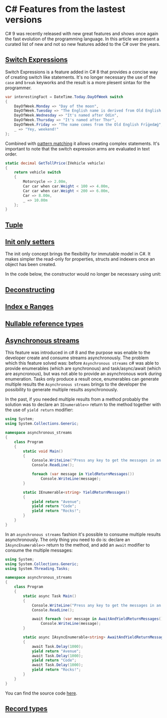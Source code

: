 # C# Features from the lastest versions

C# 9 was recently released with new great features and shows once again the fast evolution of the programming language.
In this article we present a curated list of new and not so new features added to the C# over the years.

## [Switch Expressions](https://docs.microsoft.com/en-us/dotnet/csharp/language-reference/operators/switch-expression)

Switch Expressions is a feature added in C# 8 that provides a concise way of creating switch like statements. It's no longer necessary the use of the `case` and `break` keyworks and the result is a more plesent sintax for the programmer.

```c#
var interestingFact = DateTime.Today.DayOfWeek switch
{
	DayOfWeek.Monday => "Day of the moon",
	DayOfWeek.Tuesday => "The English name is derived from Old English Tiwesdæg",
	DayOfWeek.Wednesday => "It's named after Odin",
	DayOfWeek.Thursday => "It's named after Thor",
	DayOfWeek.Friday => "The name comes from the Old English Frīġedæġ",
	_ => "Yey, weekend!"
};
```

Combined with [pattern matching](https://docs.microsoft.com/en-us/dotnet/csharp/pattern-matching) it allows creating complex statements. It's important to note that the switch expression arms are evaluated in text order.

```c#
static decimal GetTollPrice(IVehicle vehicle)
{
    return vehicle switch
    {
        Motorcycle => 2.00m,
        Car car when car.Weight < 100 => 4.00m,
        Car car when car.Weight < 200 => 6.00m,
        Car => 8.00m,
        _ => 10.00m
    };
}
```

## [Tuple](https://docs.microsoft.com/en-us/dotnet/csharp/language-reference/builtin-types/value-tuples)

## [Init only setters](https://docs.microsoft.com/en-us/dotnet/csharp/language-reference/proposals/csharp-9.0/init)

The init only concept brings the flexibility for immutable model in C#.
It makes simpler the read-only for properties, structs and indexers once an object has been created.

In the code below, the constructor would no longer be necessary using unit:

## [Deconstructing](https://docs.microsoft.com/en-us/dotnet/csharp/deconstruct#deconstructing-user-defined-types)

## [Index e Ranges](https://docs.microsoft.com/en-us/dotnet/csharp/tutorials/ranges-indexes)

## [Nullable reference types](https://docs.microsoft.com/en-us/dotnet/csharp/whats-new/csharp-8#nullable-reference-types)

## [Asynchronous streams](https://docs.microsoft.com/en-us/dotnet/csharp/whats-new/csharp-8#asynchronous-streams)

This feature was introduced in c# 8 and the purpose was enable to the developer create and consume streams asynchronously. The problem which this feature solved was: before `Asynchronous streams` c# was able to provide enumerables (which are synchronous) and task/async/await (which are asyncronous), but was not able to provide an asynchronous work during enumeration. Tasks only produce a result once, enumerables can generate multiple results the `Asynchronous streams` brings to the developer the possibility to generate multiple results asynchronously.

In the past, if you needed multiple results from a method probably the solution was to declare an `IEnumerable<>` return to the method together with the use of `yield return` modifier:

``` csharp
using System;
using System.Collections.Generic;

namespace asynchronous_streams
{
    class Program
    {
        static void Main()
        {
            Console.WriteLine("Press any key to get the messages in an yield return fashion.");
            Console.ReadLine();

            foreach (var message in YieldReturnMessages())
                Console.WriteLine(message);
        }

        static IEnumerable<string> YieldReturnMessages()
        {
            yield return "Avenue";
            yield return "Code";
            yield return "Rocks!";
        }
    }
}
```

In an `asynchronous streams` fashion it's possible to consume multiple results asynchronously. The only thing you need to do is: declare an `IAsyncEnumerable<>` return to the method, and add an `await` modifier to consume the multiple messages:

``` csharp
using System;
using System.Collections.Generic;
using System.Threading.Tasks;

namespace asynchronous_streams
{
    class Program
    {
        static async Task Main()
        {
            Console.WriteLine("Press any key to get the messages in an await and yield return fashion.");
            Console.ReadLine();

            await foreach (var message in AwaitAndYieldReturnMessages())
                Console.WriteLine(message);
        }

        static async IAsyncEnumerable<string> AwaitAndYieldReturnMessages()
        {
            await Task.Delay(1000);
            yield return "Avenue";
            await Task.Delay(1000);
            yield return "Code";
            await Task.Delay(1000);
            yield return "Rocks!";
        }
    }
}
```

You can find the source code [here](https://github.com/alvarokramer/CSharp-Features).

## [Record types](https://docs.microsoft.com/en-us/dotnet/csharp/whats-new/csharp-9#record-types)
